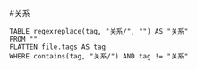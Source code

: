 
#关系 
```dataview
TABLE regexreplace(tag, "关系/", "") AS "关系" 
FROM ""
FLATTEN file.tags AS tag
WHERE contains(tag, "关系/") AND tag != "关系"
```







